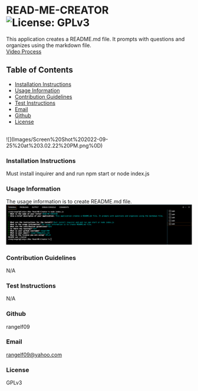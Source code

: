 # READ-ME-CREATOR ![License: GPLv3](https://img.shields.io/badge/License-GPLv3-blue.svg)
This application creates a README.md file. It prompts with questions and organizes using the markdown file.
<br>
[Video Process](https://drive.google.com/file/d/1cn4erMn8F4ugdMtKg6LN3fez3cKN6LUM/view)
<br>

## Table of Contents
* [Installation Instructions](#install)
* [Usage Information](#usage)
* [Contribution Guidelines](#contribution)
* [Test Instructions](#test)
* [Email](#email)
* [Github](#github)
* [License](#license)

<br>
![](Images/Screen%20Shot%202022-09-25%20at%203.02.22%20PM.png%0D) 
<br>

### Installation Instructions
Must install inquirer and and run npm start or node index.js 
<br>

### Usage Information
The usage information is to create README.md file.
![](Images/Screen%20Shot%202022-09-25%20at%203.01.40%20PM.png) 
<br>

### Contribution Guidelines
N/A
<br>

### Test Instructions
N/A
<br>

### Github
rangelf09
<br>

### Email
rangelf09@yahoo.com
<br>

### License
GPLv3
<br>
